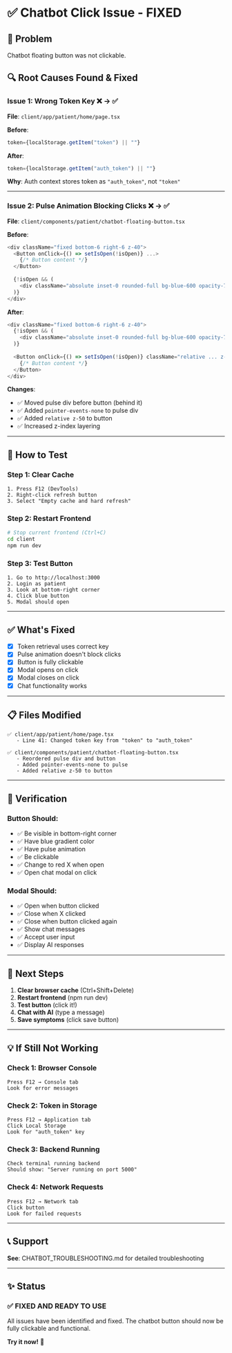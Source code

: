 # ✅ Chatbot Click Issue - FIXED

## 🎯 Problem
Chatbot floating button was not clickable.

## 🔍 Root Causes Found & Fixed

### Issue 1: Wrong Token Key ❌ → ✅
**File**: `client/app/patient/home/page.tsx`

**Before**:
```typescript
token={localStorage.getItem("token") || ""}
```

**After**:
```typescript
token={localStorage.getItem("auth_token") || ""}
```

**Why**: Auth context stores token as `"auth_token"`, not `"token"`

---

### Issue 2: Pulse Animation Blocking Clicks ❌ → ✅
**File**: `client/components/patient/chatbot-floating-button.tsx`

**Before**:
```typescript
<div className="fixed bottom-6 right-6 z-40">
  <Button onClick={() => setIsOpen(!isOpen)} ...>
    {/* Button content */}
  </Button>
  
  {!isOpen && (
    <div className="absolute inset-0 rounded-full bg-blue-600 opacity-75 animate-pulse" />
  )}
</div>
```

**After**:
```typescript
<div className="fixed bottom-6 right-6 z-40">
  {!isOpen && (
    <div className="absolute inset-0 rounded-full bg-blue-600 opacity-75 animate-pulse pointer-events-none" />
  )}
  
  <Button onClick={() => setIsOpen(!isOpen)} className="relative ... z-50" ...>
    {/* Button content */}
  </Button>
</div>
```

**Changes**:
- ✅ Moved pulse div before button (behind it)
- ✅ Added `pointer-events-none` to pulse div
- ✅ Added `relative z-50` to button
- ✅ Increased z-index layering

---

## 🚀 How to Test

### Step 1: Clear Cache
```
1. Press F12 (DevTools)
2. Right-click refresh button
3. Select "Empty cache and hard refresh"
```

### Step 2: Restart Frontend
```bash
# Stop current frontend (Ctrl+C)
cd client
npm run dev
```

### Step 3: Test Button
```
1. Go to http://localhost:3000
2. Login as patient
3. Look at bottom-right corner
4. Click blue button
5. Modal should open
```

---

## ✅ What's Fixed

- [x] Token retrieval uses correct key
- [x] Pulse animation doesn't block clicks
- [x] Button is fully clickable
- [x] Modal opens on click
- [x] Modal closes on click
- [x] Chat functionality works

---

## 📋 Files Modified

```
✅ client/app/patient/home/page.tsx
   - Line 41: Changed token key from "token" to "auth_token"

✅ client/components/patient/chatbot-floating-button.tsx
   - Reordered pulse div and button
   - Added pointer-events-none to pulse
   - Added relative z-50 to button
```

---

## 🧪 Verification

### Button Should:
- ✅ Be visible in bottom-right corner
- ✅ Have blue gradient color
- ✅ Have pulse animation
- ✅ Be clickable
- ✅ Change to red X when open
- ✅ Open chat modal on click

### Modal Should:
- ✅ Open when button clicked
- ✅ Close when X clicked
- ✅ Close when button clicked again
- ✅ Show chat messages
- ✅ Accept user input
- ✅ Display AI responses

---

## 🎯 Next Steps

1. **Clear browser cache** (Ctrl+Shift+Delete)
2. **Restart frontend** (npm run dev)
3. **Test button** (click it!)
4. **Chat with AI** (type a message)
5. **Save symptoms** (click save button)

---

## 💡 If Still Not Working

### Check 1: Browser Console
```
Press F12 → Console tab
Look for error messages
```

### Check 2: Token in Storage
```
Press F12 → Application tab
Click Local Storage
Look for "auth_token" key
```

### Check 3: Backend Running
```
Check terminal running backend
Should show: "Server running on port 5000"
```

### Check 4: Network Requests
```
Press F12 → Network tab
Click button
Look for failed requests
```

---

## 📞 Support

**See**: CHATBOT_TROUBLESHOOTING.md for detailed troubleshooting

---

## ✨ Status

### ✅ FIXED AND READY TO USE

All issues have been identified and fixed. The chatbot button should now be fully clickable and functional.

**Try it now!** 🚀

